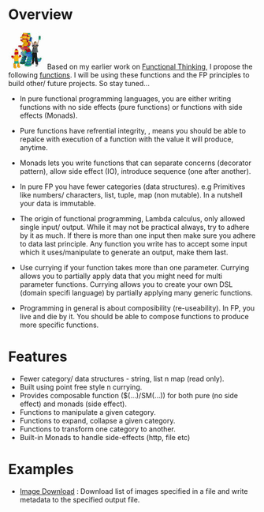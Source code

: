 # Overview
![Lego Kids](lego-kid.jpeg) Based on my earlier work on [Functional Thinking](https://github.com/van001/lesscode), I propose the following [functions](https://github.com/van001/lesscode-fp/blob/master/src/index.js). I will be using these functions and the FP principles to build other/ future projects. So stay tuned...

- In pure functional programming languages, you are either writing functions with no side effects (pure functions) or functions with 
side effects (Monads). 

- Pure functions have refrential integrity, , means you should be able to repalce with execution of a function with the value it will produce, anytime.

- Monads lets you write functions that can separate concerns (decorator pattern), allow side effect (IO), introduce sequence (one after another).

- In pure FP you have fewer categories (data structures). e.g Primitives like numbers/ characters, list, tuple, map (non mutable). In a nutshell your data is immutable.

- The origin of functional programming, Lambda calculus, only allowed single input/ output. While it may not be practical always, try to adhere by it as much.
If there is more than one input then make sure you adhere to data last principle. Any function you write has to accept some input which it uses/manipulate to generate an output, make them last. 

- Use currying if your function takes more than one parameter. Currying allows you to partially apply data that you might need for multi parameter functions. Currying allows you to create your own DSL (domain specifi language) by partially applying many generic functions.

- Programming in general is about composibility (re-useability). In FP, you live and die by it. You should be able to compose functions to produce more specific functions.

# Features
- Fewer category/ data structures - string, list n map (read only).
- Built using point free style n currying.
- Provides composable function ($(...)/SM(...)) for both pure (no side effect) and monads (side effect).
- Functions to manipulate a given category.
- Functions to expand, collapse a given category. 
- Functions to transform one category to another.
- Built-in Monads to handle side-effects (http, file etc)

# Examples

- [Image Download](https://github.com/van001/lesscode-fp/tree/master/examples/image-download) : Download list of images specified in a file and write metadata to the specified output file.
